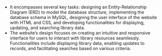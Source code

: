 - It encompasses several key tasks: designing an Entity-Relationship Diagram (ERD) to model the database structure,
implementing the database schema in MySQL, designing the user interface of the website with HTML and CSS, and
developing functionalities for displaying, updating, and searching library data.
- The website’s design focuses on creating an intuitive and responsive interface for users to interact with library resources
seamlessly. Functionalities include displaying library data, enabling updates to records, and facilitating searches based on
various criteria.

